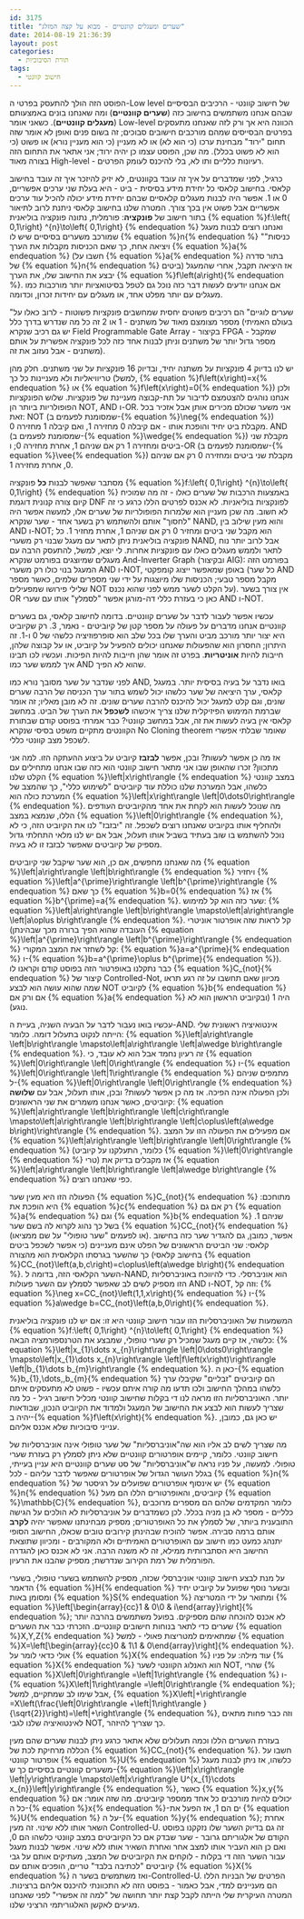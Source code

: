 ```yaml
---
id: 3175
title: "שערים ומעגלים קוונטיים - מבוא על קצה המזלג"
date: 2014-08-19 21:36:39
layout: post
categories: 
  - תורת הסיבוכיות
tags: 
  - חישוב קוונטי
---
```

הפוסט הזה הולך להתעסק בפרטי ה-Low level של חישוב קוונטי - הרכיבים הבסיסיים שבהם אנחנו משתמשים בחישוב כזה (<strong>שערים קוונטיים</strong>) ומה שאנחנו בונים באמצעותם (<strong>מעגלים קוונטיים</strong>). כשאני אומר Low-level הכוונה היא אך ורק לזה שאנחנו מתעסקים בפרטים הבסייסים שמהם מורכבים חישובים סבוכים; זה בשום פנים ואופן לא אומר שזה תחום "ירוד" מבחינת ערכו (כי הוא לא) או לא מעניין (כי הוא מעניין נורא) או פשוט (כי הוא לא פשוט בכלל). מה שכן, הפוסט עצמו כן יהיה ירוד; אני אתאר את התחום הזה בצורה מאוד High-level - רעיונות כלליים ותו לא, בלי להיכנס לעומק הפרטים.

כרגיל, לפני שמדברים על איך זה עובד בקוונטים, לא יזיק להיזכר איך זה עובד בחישוב קלאסי. בחישוב קלאסי כל יחידת מידע בסיסית - ביט - היא בעלת שני ערכים אפשריים, 0 או 1. אפשר היה לבנות מעגלים קלאסיים שבהם יחידת מידע יכולה להכיל עוד ערכים אפשריים אבל פשוט אין בכך צורך. המטרה שלנו בחישוב קלאסי ניתנת לרוב לתיאור בתור חישוב של <strong>פונקציה</strong>: פורמלית, נתונה פונקציה בוליאנית {% equation %}f:\left\{ 0,1\right\} ^{n}\to\left\{ 0,1\right\} {% endequation %} ואנחנו רוצים לבנות מעגל שמורכב משערים בסיסיים שיש לו {% equation %}n{% endequation %} "כניסות" ויציאה אחת, כך שאם הכניסות מקבלות את הערך {% equation %}a{% endequation %} (חשבו על {% equation %}a{% endequation %} בתור סדרה של {% equation %}n{% endequation %} ביטים) אז היציאה תקבל, אחרי שהמעגל יבצע את החישוב שלו, את הערך {% equation %}f\left(a\right){% endequation %}. אם אנחנו יודעים לעשות דבר כזה נוכל גם לטפל בסיטואציות יותר מורכבות כמו מעגלים עם יותר מפלט אחד, או מעגלים עם יחידות זכרון, וכדומה.

"שערים לוגיים" הם רכיבים פשוטים יחסית שמחשבים פונקציות פשוטות - לרוב כאלו על מספר מצומצם מאוד של משתנים - 1 או 2 זה כל מה שנדרש בדרך כלל (בעולם האמיתי יש גם רכיב שנקרא Field Programmable Gate Array - בקיצור FPGA - שמקבל מספר גדול יותר של משתנים וניתן לבנות אחד כזה לכל פונקציה אפשרית על אותם משתנים - אבל נעזוב את זה).

יש לנו בדיוק 4 פונקציות על משתנה יחיד, ובדיוק 16 פונקציות על שני משתנים. חלק מהן טריוויאליות ולא מעניינות כל כך (למשל, {% equation %}f\left(x\right)=x{% endequation %} או {% equation %}f\left(x\right)=0{% endequation %}) ולכן אנחנו נוהגים להצטמצם לדיבור על תת-קבוצה מעניינת של פונקציות. שלוש הפונקציות הפופולריות ביותר הן NOT, AND ו-OR. אני משער שכולם מכירים אותן אבל אזכיר בכל זאת: NOT (שמסומנת לפעמים ב-{% equation %}\neg{% endequation %}) מקבלת ביט יחיד והופכת אותו - אם קיבלה 0 מחזירה 1, ואם קיבלה 1 מחזירה 0. AND (שמסומנת לפעמים ב-{% equation %}\wedge{% endequation %}) מקבלת שני ביטים ומחזירה 1 רק אם שניהם 1, אחרת מחזירה 0; ו-OR (שמסומנת לפעמים ב-{% equation %}\vee{% endequation %}) מקבלת שני ביטים ומחזירה 0 רק אם שניהם 0, אחרת מחזירה 1.

מסתבר שאפשר לבנות <strong>כל</strong> פונקציה {% equation %}f:\left\{ 0,1\right\} ^{n}\to\left\{ 0,1\right\} {% endequation %} באמצעות הרכבות של שערים כאלו - זה מה שמוכיח קיום צורה קנונית דוגמת DNF לפונקציות בוליאניות. לא אכנס לפרטים הללו כרגע כי זה לא חשוב. מה שכן מעניין הוא שלמרות הפופולריות של שערים אלו, למעשה אפשר היה "לחסוך" אותם ולהשתמש רק בשער אחד - שער שנקרא NAND, והוא מעין שילוב בין AND ו-NOT; הוא מקבל שני ביטים ומחזיר 0 רק אם שניהם 1, אחרת מחזיר 1. כל פונקציה בוליאנית ניתן לתאר עם מעגל שבנוי רק משערי NAND, אבל לרוב יותר נוח לתאר ולממש מעגלים כאלו עם פונקציות אחרות. לי יוצא, למשל, להתעסק הרבה עם מעגלים שמיוצגים בפורמט שנקרא And-Inverter Graph (ובקיצור AIG): בפורמט הזה המעגל בנוי כולו רק משערי AND ו-NOT, באופן שמאפשר ייצוג קומפקטי (כל שער AND מקבל מספר טבעי; הכניסות שלו מיוצגות על ידי שני מספרים שלמים, כאשר מספר שלילי פירושו שמפעילים NOT על הקלט לשער ממש לפני שהוא נכנס). אין צורך בשער OR כאן כי בעזרת כללי דה-מורגן אפשר "לסמלץ" אותו עם שערי AND ו-NOT.

עכשיו אפשר לעבור לדבר על שערים קוונטיים. בדומה לחישוב קלאסי, גם בשערים קוונטיים אנחנו מדברים על פעולה על מספר קטן של קיוביטים - נאמר, 3. רק שקיוביט היא יצור יותר מורכב מביט והערך שלו בכל שלב הוא סופרפוזיציה כלשהי של 0 ו-1. זה היתרון; החסרון הוא שהפעולות שאנחנו יכולים להפעיל על קיוביט, או על קבוצה שלהן, חייבות להיות <strong>אוניטריות</strong>. בפרט זה אומר שהן חייבות להיות הפיכות. ועכשיו לכו תבינו איך לממש שער כמו AND שהוא לא הפיך.

לפני שנדבר על שער מסובך נורא כמו AND, בואו נדבר על בעיה בסיסית יותר. במעגל קלאסי, ערך היציאה של שער כלשהו יכול לשמש בתור ערך הכניסה של הרבה שערים שונים, וגם קלט למעגל יכול להיכנס להרבה שערים שונים. זה לא מובן מאליו; זה אומר שברמת המימוש הפיזיקלית שלנו צריך איכשהו <strong>לשכפל</strong> את הערך של הביט. במחשב קלאסי אין בעיה לעשות את זה, אבל במחשב קוונטי? כבר אמרתי בפוסט קודם שבתורת הקוונטים מתקיים משפט בסיסי שנקרא No Cloning theorem שאומר שבלתי אפשרי לשכפל מצב קוונטי כללי.

אז מה כן אפשר לעשות? ובכן, אפשר <strong>לבזבז</strong> קיוביט על ביצוע ההעתקה הזו. למה אני מתכוון? זכרו שהאופן שבו אני מתאר חישוב קוונטי הוא כזה שבו אנחנו מתחילים עם הקלט שלנו {% equation %}\left|x\right\rangle {% endequation %} במצב קוונטי כלשהו, אבל המערכת שלנו כוללת עוד קיוביטים "לשימוש כללי", כך שהמצב של המערכת כולה הוא {% equation %}\left|x\right\rangle \left|0\dots0\right\rangle {% endequation %}. מה שנוכל לעשות הוא לקחת את אחד מהקיוביטים העודפים הללו, שנמצא במצב {% equation %}\left|0\right\rangle {% endequation %}, ולהחליף אותו בקיוביט שאנחנו רוצים לשכפל. זה "יבזבז" לנו את הקיוביט הזה, כי לא נוכל להשתמש בו שוב בעתיד בשביל אותו תעלול, אבל אם יש לנו מלאי התחלתי גדול מספיק של קיוביטים שאפשר לבזבז זו לא בעיה.

מה שאנחנו מחפשים, אם כן, הוא שער שיקבל שני קיוביטים {% equation %}\left|a\right\rangle \left|b\right\rangle {% endequation %} ויחזיר {% equation %}\left|a^{\prime}\right\rangle \left|b^{\prime}\right\rangle {% endequation %} כך שאם {% equation %}b=0{% endequation %} אז {% equation %}b^{\prime}=a{% endequation %}. שער כזה הוא קל למימוש: {% equation %}\left|a\right\rangle \left|b\right\rangle \mapsto\left|a\right\rangle \left|a\oplus b\right\rangle {% endequation %}. קל לראות שזה אופרטור אוניטרי (העובדה שהוא הפיך ברורה מכך שבהינתן {% equation %}\left|a^{\prime}\right\rangle \left|b^{\prime}\right\rangle {% endequation %} קל לשחזר את המצב המקורי: {% equation %}a=a^{\prime}{% endequation %} ו-{% equation %}b=a^{\prime}\oplus b^{\prime}{% endequation %}). כבר נתקלנו באופרטור הזה בפוסט קודם וקראנו לו {% equation %}C_{not}{% endequation %} קיצור של Controlled-Not, מכיוון שאם תחשבו על זה רגע תראו שמה שהוא עושה הוא לבצע NOT לקיוביט {% equation %}b{% endequation %} אם ורק אם {% equation %}a{% endequation %} היה 1 (ובקיוביט הראשון הוא לא נוגע).

עכשיו בואו נעבור לדבר על הבעיה השניה, בעיית ה-AND. אינטואיציה ראשונית שלי הייתה לנקוט בתעלול דומה. כלומר: {% equation %}\left|a\right\rangle \left|b\right\rangle \mapsto\left|a\right\rangle \left|a\wedge b\right\rangle {% endequation %}. זה רעיון נחמד אבל הוא לא עובד, כי {% equation %}\left|0\right\rangle \left|0\right\rangle {% endequation %} ו-{% equation %}\left|0\right\rangle \left|1\right\rangle {% endequation %} מתמפים שניהם ל-{% equation %}\left|0\right\rangle \left|0\right\rangle {% endequation %} ולכן הפעולה אינה הפיכה. אז מה כן אפשר לעשות? ובכן, אותו תעלול, אבל עם <strong>שלושה</strong> קיוביטים, כאשר אנחנו משמרים את שני הראשונים: {% equation %}\left|a\right\rangle \left|b\right\rangle \left|c\right\rangle \mapsto\left|a\right\rangle \left|b\right\rangle \left|c\oplus\left(a\wedge b\right)\right\rangle {% endequation %}. אם מפעילים את הפעולה הזו על המצב {% equation %}\left|a\right\rangle \left|b\right\rangle \left|0\right\rangle {% endequation %} (כלומר, התעלקנו על קיוביט {% equation %}\left|0\right\rangle {% endequation %} טרי) אז מקבלים בדיוק את {% equation %}\left|a\right\rangle \left|b\right\rangle \left|a\wedge b\right\rangle {% endequation %} כפי שאנחנו רוצים.

הפעולה הזו היא מעין שער {% equation %}C_{not}{% endequation %} מתוחכם: היא הופכת את {% equation %}c{% endequation %} רק אם גם {% equation %}a{% endequation %} וגם {% equation %}b{% endequation %} שניהם 1. בשל כך נהוג לקרוא לה בשם שער {% equation %}CC_{not}{% endequation %} (או לפעמים "שער טופולי" על שם ממציאו). אפשר, כמובן, גם להגדיר שער כזה בחישוב קלאסי: שני הביטים הראשונים של הפלט אינם מעניינים (כי אפשר לשכפל ביטים בחישוב קלאסי) כך שהשער בגרסתו הקלאסית הוא מהצורה {% equation %}CC_{not}\left(a,b,c\right)=c\oplus\left(a\wedge b\right){% endequation %}. השער הקלאסי הזה, בדומה ל-NAND, הוא אוניברסלי. כדי להיווכח באוניברסליות הזו מספיק לשים לב שאפשר לסמלץ עם השער פעולות AND ו-NOT, וזה קל: {% equation %}\neg x=CC_{not}\left(1,1,x\right){% endequation %} ו-{% equation %}a\wedge b=CC_{not}\left(a,b,0\right){% endequation %}.

המשמעות של האוניברסליות הזו עבור חישוב קוונטי היא זו: אם יש לנו פונקציה בוליאנית {% equation %}f:\left\{ 0,1\right\} ^{n}\to\left\{ 0,1\right\} {% endequation %} כלשהי, אז קיים מעגל שמכיל רק שערי טופולי, שמבצע את הטרנספורמציה הבאה: {% equation %}\left|x_{1}\dots x_{n}\right\rangle \left|0\dots0\right\rangle \mapsto\left|x_{1}\dots x_{n}\right\rangle \left|f\left(x\right)\right\rangle \left|b_{1}\dots b_{m}\right\rangle {% endequation %}. כאן ה-{% equation %}b_{1},\dots,,b_{m}{% endequation %} הם קיוביטים "זבליים" שקיבלו ערך כלשהו במהלך החישוב ולכו תדעו מה קורה איתם עכשיו - פשוט לא מתעסקים איתם יותר. האוניברסליות הזו מראה לנו די בקלות שחישוב קוונטי מכליל חישוב רגיל - כל מה שצריך לעשות הוא לבצע את החישוב של המעגל ולמדוד את הקיוביט הנכון, שבודאות יהיה ב-{% equation %}f\left(x\right){% endequation %}. יש כאן גם, כמובן, ענייני סיבוכיות שלא אכנס אליהם.

מה שצריך לשים לב אליו הוא שה"אוניברסליות" של שער טופולי אינה אוניברסליות של חישוב קוונטי. כלומר, קיימים אופרטורים קוונטיים שלא ניתן לסמלץ רק בעזרת שערי טופולי. למעשה, על פניו נראה ש"אוניברסליות" של סט שערים קוונטיים היא עניין בעייתי, בגלל העושר הגדול של אופרטורים שאפשר לדבר עליהם - לכל {% equation %}n{% endequation %} יש אינסוף אופרטורים שפועלים על רגיסטר של {% equation %}n{% endequation %} קיוביטים, והאופרטורים הללו הם מעל {% equation %}\mathbb{C}{% endequation %}, כלומר המקדמים שלהם הם מספרים מרוכבים כלליים - מספר לא בן מניה בכלל. לכן כשמדברים על אוניברסליות לא הולכים על הגישה התובענית ביותר, של לסמלץ את כל האופרטורים; מספיק מבחינתנו שאפשר יהיה <strong>לקרב</strong> אותם ברמה סבירה. אפשר להוכיח שבהינתן קירובים טובים שכאלו, החישוב הסופי יתנהג כמעט כמו חישוב עם האופרטורים האמיתיים ולא המקורבים - ומכיוון שתוצאת החישוב היא הסתברותית ממילא, זה לא משנה הרבה. אני לא אכנס כאן להגדרה הפורמלית של רמת הקירוב שנדרשת; מספיק שהבנו את הרעיון.

על מנת לבצע חישוב קוונטי אוניברסלי שכזה, מספיק להשתמש בשערי טופולי, בשערי הדאמר {% equation %}H{% endequation %} ובשער נוסף שפועל על קיוביט יחיד ומסומן באות {% equation %}S{% endequation %} ומתואר על ידי המטריצה {% equation %}\left[\begin{array}{cc}1 &amp; 0\\0 &amp; i\end{array}\right]{% endequation %}; לא אכנס להוכחה שהם מספיקים. בפועל משתמשים בהרבה יותר שערים כדי לתאר בנוחות חישובים קוונטיים. הזכרתי כבר את השערים {% equation %}X,Y,Z{% endequation %} שמתאימים למטריצות פאולי - למשל {% equation %}X=\left[\begin{array}{cc}0 &amp; 1\\1 &amp; 0\end{array}\right]{% endequation %}. אולי כדאי לומר על {% equation %}X{% endequation %} עוד מילה: על פניו {% equation %}X{% endequation %} הוא האנלוג הקוונטי לשער NOT, שהרי {% equation %}X\left|0\right\rangle =\left|1\right\rangle {% endequation %} ו-{% equation %}X\left|1\right\rangle =\left|0\right\rangle {% endequation %}; אבל שימו לב שמתקיים, למשל, {% equation %}X\left|+\right\rangle =X\left(\frac{\left|0\right\rangle +\left|1\right\rangle }{\sqrt{2}}\right)=\left|+\right\rangle {% endequation %}, וזה כבר פחות מתאים לאינטואיציה שלנו לגבי NOT, כך שצריך להיזהר.

בעזרת השערים הללו וכמה תעלולים שלא אתאר כרגע ניתן לבנות שערים שהם מעין הכללה מרחיקת לכת של {% equation %}CC_{not}{% endequation %}. חשבו על אופרטור קוונטי {% equation %}U{% endequation %} כלשהו, אז ניתן לבנות מעגל משערים קוונטיים בסיסיים כך ש-{% equation %}\left|x\right\rangle \left|y\right\rangle \mapsto\left|x\right\rangle U^{x_{1}\cdots x_{n}}\left|y\right\rangle {% endequation %}, כאשר {% equation %}x,y{% endequation %} יכולים להיות מורכבים כל אחד ממספר קיוביטים. מה שזה אומר: אם כל ה-{% equation %}x{% endequation %}-ים הם 1, אז הפעל את {% equation %}U{% endequation %} על ה-{% equation %}y{% endequation %}; אחרת השאר אותו ללא שינוי. זה מעין Controlled-U. זה גם בדיוק השער שלו נזקקנו בפוסט הקודם של אלגוריתם גרובר - שער שבדק אם כל הקיוביטים במצב קוונטי כלשהו הם 0, ואם כן הוא העביר אותו למצב אחר ואחרת השאיר אותו ללא שינוי. אפשר לבנות מעגל עבור השער הזה די בקלות - לוקחים את הקיוביטים של המצב, מעתיקים אותם על גבי קיוביטים "לכתיבה בלבד" טריים, הופכים אותם עם {% equation %}X{% endequation %} ואז משתמשים בשער ה-Controlled-U. הפרטים של הבניות הללו הם מעניינים למדי, אבל כאמור - בפוסט הזה לא התכוונתי להיכנס אליהם ברצינות. המטרה העיקרית שלי הייתה לקבל קצת יותר תחושה של "למה זה אפשרי" לפני שאנחנו מגיעים לאקשן האלגוריתמי הרציני שלנו.
